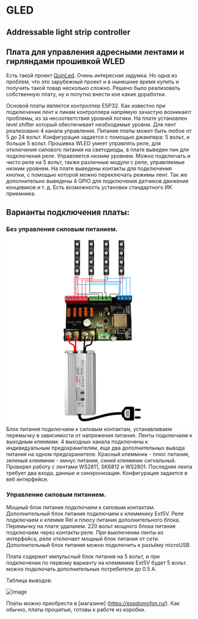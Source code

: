 # GLED
## Addressable light strip controller

## Плата для управления адресными лентами и гирляндами прошивкой WLED

Есть такой проект [QuinLed](https://quinled.info/addressable-digital-leds/). Очень интересная задумка. Но одна из проблем, что это зарубежный проект и в нынешнее время купить и получить такой товар несколько сложно.
Решено было реализовать собственную плату, ну и попутно внести кое какие доработки.

Основой платы является контроллер ESP32. Как известно при подключении лент к пинам контроллера напрямую зачастую возникают проблемы, из за несоответствия уровней логики.
На плате установлен level shifter который обеспечивает необходимые уровни.
Для лент реализовано 4 канала управления.
Питание платы может быть любое от 5 до 24 вольт. Конфигурация задается с помощью джампера: 5 вольт, и больше 5 вольт. 
Прошивка WLED умеет управлять реле, для отключения силового питания на светодиоды, в плате выведен пин для подключения реле. Управляется низким уровнем. Можно подключать и чисто реле на 5 вольт, также различные модули с реле, управляемые низким уровнем.
На плате выведены контакты для подключения кнопки, с помощью которой можно переключать режимы лент.
Так же дополнительно выведены 4 GPIO для подключения датчиков движения концевиков и т. д. Есть возможность установки стандартного ИК приемника.
## Варианты подключения платы:
### Без управления силовым питанием. 
![image](https://github.com/Ge1mer/GLED/blob/main/%D0%9E%D1%81%D0%BD%D0%BE%D0%B2%D0%BD%D0%B0%D1%8F%20%D1%81%D1%85%D0%B5%D0%BC%D0%B0.jpg)
Блок питания подключаем к силовым контактам, устанавливаем перемычку в зависимости от напряжения питания. Ленты подключаем к выходным клеммам. 4 выходных канала подключены к индивидуальным предохранителям, еще два дополнительных вывода питания на одном предохранителе. Красный клеммник - плюс питания, зеленый клеммник - минус питания, синий клеммник сигнальный. Проверял работу с лентами WS2811, SK6812 и WS2801. Последняя лента требует два входа, данные и синхронизация. Конфигурация задается в веб интерфейсе.
### Управление силовым питанием.
Мощный блок питания подключаем к силовым контактам. Дополнительный блок питания подключаем к клеммнику Ext5V. Реле подключаем к клемме Rel и плюсу питания дополнительного блока. Перемычку на плате удалаяем. 220 вольт мощного блока питания подключаем через контакты реле. При выключении ленты из интерфейса, реле отключает мощный блок питания от сети. 
Дополнительный блок питания можно подключить к разъёму microUSB.

Плата содержит импульсный блок питания на 5 вольт, и при подключении по первому варианту на клеммнике Ext5V будет 5 вольт. можно подключать дополнительные потребители до 0.5 А.

Таблица выводов:

![image](https://user-images.githubusercontent.com/67655901/173756686-cc117d0c-c16f-4767-9f32-5af5b6070239.png)

Платы можно приобрести в [магазине] (https://espdomofon.ru/). Как обычно, платы прошитые, готовы к работе из коробки.
